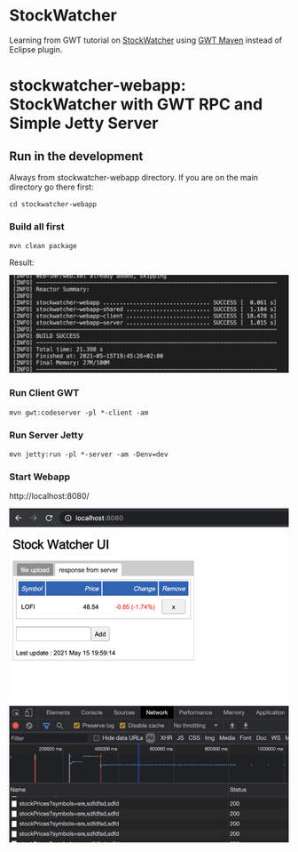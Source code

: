 # StockWatcher

Learning from GWT tutorial on [StockWatcher](http://www.gwtproject.org/doc/latest/tutorial/gettingstarted.html) using [GWT Maven](https://tbroyer.github.io/gwt-maven-plugin/) instead of Eclipse plugin.


# stockwatcher-webapp: StockWatcher with GWT RPC and Simple Jetty Server

## Run in the development

Always from stockwatcher-webapp directory. If you are on the main directory go there first:

```
cd stockwatcher-webapp
```

### Build all first

```
mvn clean package
```

Result: 

![Build Result](build-result.png?raw=true "Build Result")

### Run Client GWT

```
mvn gwt:codeserver -pl *-client -am
```

### Run Server Jetty

```
mvn jetty:run -pl *-server -am -Denv=dev
```

### Start Webapp

http://localhost:8080/

![StockWatcher UI](stockwatcher-ui.png?raw=true "StockWatcher UI")
